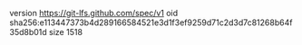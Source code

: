 version https://git-lfs.github.com/spec/v1
oid sha256:e113447373b4d289166584521e3d1f3ef9259d71c2d3d7c81268b64f35d8b01d
size 1518
